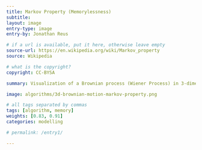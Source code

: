 ```yaml
---
title: Markov Property (Memorylessness)
subtitle:
layout: image
entry-type: image
entry-by: Jonathan Reus

# if a url is available, put it here, otherwise leave empty
source-url: https://en.wikipedia.org/wiki/Markov_property
source: Wikipedia

# what is the copyright?
copyright: CC-BYSA

summary: Visualization of a Brownian process (Wiener Process) in 3-dimensions for time t=0 to t=2. Brownian motion has the Markov property, or "memorylessness". The conditional probability distribution of future states of such a process depends only upon the present state, not on the sequence of events that preceded it. The Hidden Markov Model, a type of probabilistic graphical model, exhibits the Markov property in its internal representations.

image: algorithms/3d-brownian-motion-markov-property.png

# all tags separated by commas
tags: [algorithm, memory]
weights: [0.83, 0.91]
categories: modelling

# permalink: /entry1/

---
```

